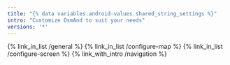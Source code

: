 ```yaml
---
title: "{% data variables.android-values.shared_string_settings %}"
intro: "Сustomize OsmAnd to suit your needs"
versions: '*'
---
```



{% link_in_list /general %}
{% link_in_list /configure-map %}
{% link_in_list /configure-screen %}
{% link_with_intro /navigation %}
